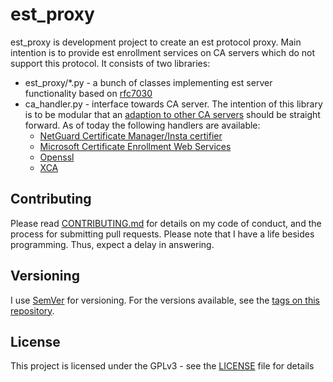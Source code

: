 <!-- markdownlint-disable  MD013 -->
# est_proxy

est_proxy is development project to create an est protocol proxy. Main
intention is to provide est enrollment services on CA servers which do not support this
protocol. It consists of two libraries:

- est_proxy/*.py - a bunch of classes implementing est server functionality based
on [rfc7030](https://tools.ietf.org/html/rfc7030)
- ca_handler.py - interface towards CA server. The intention of this library
is to be modular that an [adaption to other CA servers](docs/ca_handler.md)
should be straight forward. As of today the following handlers are available:
  - [NetGuard Certificate Manager/Insta certifier](docs/certifier.md)
  - [Microsoft Certificate Enrollment Web Services](docs/mscertsrv.md)
  - [Openssl](docs/openssl.md)
  - [XCA](docs/xca.md)


## Contributing

Please read [CONTRIBUTING.md](docs/CONTRIBUTING.md) for details on my code of
conduct, and the process for submitting pull requests.
Please note that I have a life besides programming. Thus, expect a delay
in answering.

## Versioning

I use [SemVer](http://semver.org/) for versioning. For the versions available,
see the [tags on this repository](https://github.com/grindsa/dkb-robo/tags).

## License

This project is licensed under the GPLv3 - see the [LICENSE](LICENSE) file for details
